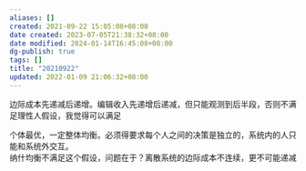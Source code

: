 ```yaml
---
aliases: []
created: 2021-09-22 15:05:08+08:00
date created: 2023-07-05T21:38:32+08:00
date modified: 2024-01-14T16:45:08+08:00
dg-publish: true
tags: []
title: "20210922"
updated: 2022-01-09 21:06:32+08:00
---
```


边际成本先递减后递增。编辑收入先递增后递减，但只能观测到后半段，否则不满足理性人假设，我觉得可以满足

个体最优，一定整体均衡。必须得要求每个人之间的决策是独立的，系统内的人只能和系统外交互。  
纳什均衡不满足这个假设，问题在于？离散系统的边际成本不连续，更不可能递减